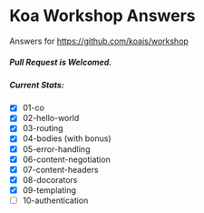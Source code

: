 Koa Workshop Answers
====================

Answers for https://github.com/koajs/workshop

##### Pull Request is Welcomed.

##### Current Stats:

- [x] 01-co
- [x] 02-hello-world
- [x] 03-routing
- [x] 04-bodies (with bonus)
- [x] 05-error-handling
- [x] 06-content-negotiation
- [x] 07-content-headers
- [x] 08-docorators
- [x] 09-templating
- [ ] 10-authentication